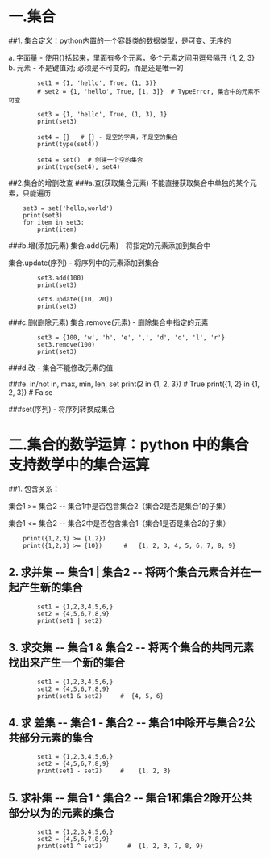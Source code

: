 # 一.集合
##1. 集合定义：python内置的一个容器类的数据类型，是可变、无序的

a. 字面量 - 使用{}括起来，里面有多个元素，多个元素之间用逗号隔开
    {1, 2, 3}
b.  元素 - 不是键值对; 必须是不可变的，而是还是唯一的

			set1 = {1, 'hello', True, (1, 3)}
		    # set2 = {1, 'hello', True, [1, 3]}  # TypeError, 集合中的元素不可变
			
			set3 = {1, 'hello', True, (1, 3), 1}
			print(set3)
			
			set4 = {}   # {} - 是空的字典，不是空的集合
			print(type(set4))
			
			set4 = set()  # 创建一个空的集合
			print(type(set4), set4)
##2.集合的增删改查
###a.查(获取集合元素) 
  不能直接获取集合中单独的某个元素，只能遍历

		set3 = set('hello,world')
		print(set3)
		for item in set3:
		    print(item)

###b.增(添加元素)
集合.add(元素) - 将指定的元素添加到集合中

集合.update(序列) - 将序列中的元素添加到集合

			set3.add(100)
			print(set3)
			
			set3.update([10, 20])
			print(set3)

###c.删(删除元素)
集合.remove(元素) - 删除集合中指定的元素

			set3 = {100, 'w', 'h', 'e', ',', 'd', 'o', 'l', 'r'}
			set3.remove(100)
			print(set3)
			

###d.改 - 集合不能修改元素的值


###e. in/not in, max, min, len, set
			print(2 in {1, 2, 3})   # True
			print({1, 2} in {1, 2, 3})   # False

###set(序列) - 将序列转换成集合

# 二.集合的数学运算：python 中的集合支持数学中的集合运算
 
##1. 包含关系：

集合1 >=  集合2  --  集合1中是否包含集合2（集合2是否是集合1的子集）

集合1  <=  集合2  -- 集合2中是否包含集合1（集合1是否是集合2的子集）

		print({1,2,3} >= {1,2})
		print({1,2,3} >= {10})      #   {1, 2, 3, 4, 5, 6, 7, 8, 9}

##  2. 求并集 --  集合1 | 集合2  -- 将两个集合元素合并在一起产生新的集合

			set1 = {1,2,3,4,5,6,}
			set2 = {4,5,6,7,8,9}
			print(set1 | set2)

##  3. 求交集 -- 集合1 & 集合2  --  将两个集合的共同元素找出来产生一个新的集合
			set1 = {1,2,3,4,5,6,}
			set2 = {4,5,6,7,8,9}
			print(set1 & set2)     #  {4, 5, 6}

##  4. 求 差集 --  集合1 -  集合2 --  集合1中除开与集合2公共部分元素的集合

			set1 = {1,2,3,4,5,6,}
			set2 = {4,5,6,7,8,9}
			print(set1 - set2)     #    {1, 2, 3}

##  5. 求补集 --  集合1 ^  集合2 --  集合1和集合2除开公共部分以为的元素的集合

			set1 = {1,2,3,4,5,6,}
			set2 = {4,5,6,7,8,9}
			print(set1 ^ set2)       #  {1, 2, 3, 7, 8, 9}
